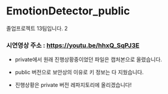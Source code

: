 # EmotionDetector_public
졸업프로젝트 13팀입니다. 2



### 시연영상  주소 : https://youtu.be/hhxQ_SqPJ3E



* private에서 원래 진행상황중이었던 파일은 캡처본으로 올렸습니다. 

* public 버전으로 보안상의 이유로 키 정보는 다 지웠습니다. 

* 진행상황은 private 버전 레파지토리에 올리겠습니다! 